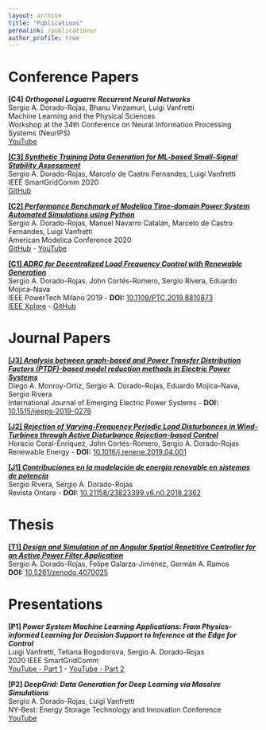 ```yaml
---
layout: archive
title: "Publications"
permalink: /publications/
author_profile: true
---
```


Conference Papers
=====================

**[C4] _Orthogonal Laguerre Recurrent Neural Networks_** \
Sergio A. Dorado-Rojas, Bhanu Vinzamuri, Luigi Vanfretti \
Machine Learning and the Physical Sciences \
Workshop at the 34th Conference on Neural Information Processing Systems (NeurIPS) \
[YouTube](https://www.youtube.com/watch?v=iVfiehz5DBw)

[**[C3] _Synthetic Training Data Generation for ML-based Small-Signal Stability Assessment_**](https://sergio-dorado.github.io/files/conf/CONF00003_SD_MCF_LV_SGC2020_SSAwML.pdf) \
Sergio A. Dorado-Rojas, Marcelo de Castro Fernandes, Luigi Vanfretti \
IEEE SmartGridComm 2020 \
[GitHub]()

[**[C2] _Performance Benchmark of Modelica Time-domain Power System Automated Simulations using Python_**](https://sergio-dorado.github.io/files/conf/CONF00002_SD_MNC_MC_LV_AMC2020_Modelica_SimPerformance.pdf) \
Sergio A. Dorado-Rojas, Manuel Navarro Catalán, Marcelo de Castro Fernandes, Luigi Vanfretti \
American Modelica Conference 2020 \
[GitHub](https://github.com/ALSETLab/Time-Domain-Simulation-Performance-Benchmark) - [YouTube](https://www.youtube.com/watch?v=1WaauLc3xpc)

[**[C1] _ADRC for Decentralized Load Frequency Control with Renewable Generation_**](https://sergio-dorado.github.io/files/conf/CONF00001_SD_JACR_SR_EMN_PT2019_ADRC_LFC.pdf) \
Sergio A. Dorado-Rojas, John Cortés-Romero, Sergio Rivera, Eduardo Mojica-Nava \
IEEE PowerTech Milano 2019  - **DOI:** [10.1109/PTC.2019.8810873](https://doi.org/10.1109/PTC.2019.8810873) \
[IEEE Xplore](https://ieeexplore.ieee.org/document/8810873) - [GitHub](https://github.com/sergio-dorado/ADRC-for-LFC-with_Renewable-Integration)

Journal Papers
=====================

[**[J3] _Analysis between graph-based and Power Transfer Distribution Factors (PTDF)-based model reduction methods in Electric Power Systems_**](https://www.degruyter.com/view/journals/ijeeps/21/3/article-20190278.xml) \
Diego A. Monroy-Ortiz, Sergio A. Dorado-Rojas, Eduardo Mojica-Nava, Sergio Rivera \
International Journal of Emerging Electric Power Systems - **DOI:** [10.1515/ijeeps-2019-0278](https://doi.org/10.1515/ijeeps-2019-0278)

[**[J2] _Rejection of Varying-Frequency Periodic Load Disturbances in Wind-Turbines through Active Disturbance Rejection-based Control_**](https://www.sciencedirect.com/science/article/abs/pii/S0960148119304744) \
Horacio Coral-Enríquez, John Cortés-Romero, Sergio A. Dorado-Rojas \
Renewable Energy - **DOI:** [10.1016/j.renene.2019.04.001](https://doi.org/10.1016/j.renene.2019.04.001)

[**[J1] _Contribuciones en la modelación de energía renovable en sistemas de potencia_**](https://sergio-dorado.github.io/files/jour/J00001_SR_SD_Ontare_CMER.pdf) \
Sergio Rivera, Sergio A. Dorado-Rojas \
Revista Ontare - **DOI:** [10.21158/23823399.v6.n0.2018.2362](https://doi.org/10.21158/23823399.v6.n0.2018.2362)

Thesis
=====================

[**[T1] _Design and Simulation of an Angular Spatial Repetitive Controller for an Active Power Filter Application_**](https://sergio-dorado.github.io/files/thesis/T01_ASRC_for_APF.pdf) \
Sergio A. Dorado-Rojas, Felipe Galarza-Jiménez, Germán A. Ramos \
**DOI:** [10.5281/zenodo.4070025](https://zenodo.org/badge/latestdoi/219610336)

Presentations
=====================

**[P1] _Power System Machine Learning Applications: From Physics-informed Learning for Decision Support to Inference at the Edge for Control_** \
Luigi Vanfretti, Tetiana Bogodorova, Sergio A. Dorado-Rojas \
2020 IEEE SmartGridComm \
[YouTube - Part 1](https://www.youtube.com/watch?v=evkjow9j3Bg) - [YouTube - Part 2](https://www.youtube.com/watch?v=AIWqr2rToTM)

**[P2] _DeepGrid: Data Generation for Deep Learning via Massive Simulations_** \
Sergio A. Dorado-Rojas, Luigi Vanfretti \
NY-Best: Energy Storage Technology and Innovation Conference \
[YouTube](https://www.youtube.com/watch?v=ksQgUPUgxKY&t=234s)

